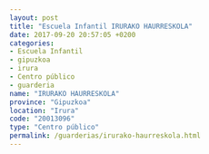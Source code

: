 ```yaml
---
layout: post
title: "Escuela Infantil IRURAKO HAURRESKOLA"
date: 2017-09-20 20:57:05 +0200
categories:
- Escuela Infantil
- gipuzkoa
- irura
- Centro público
- guarderia
name: "IRURAKO HAURRESKOLA"
province: "Gipuzkoa"
location: "Irura"
code: "20013096"
type: "Centro público"
permalink: /guarderias/irurako-haurreskola.html
---
```

